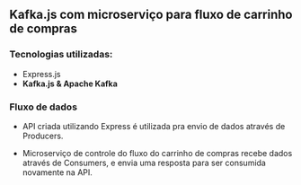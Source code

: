 ## Kafka.js com microserviço para fluxo de carrinho de compras

### Tecnologias utilizadas:

- Express.js
- **Kafka.js & Apache Kafka**

### Fluxo de dados

- API criada utilizando Express é utilizada pra envio de dados através de Producers.

- Microserviço de controle do fluxo do carrinho de compras recebe dados através de Consumers, e envia uma resposta  para ser consumida novamente na API.
